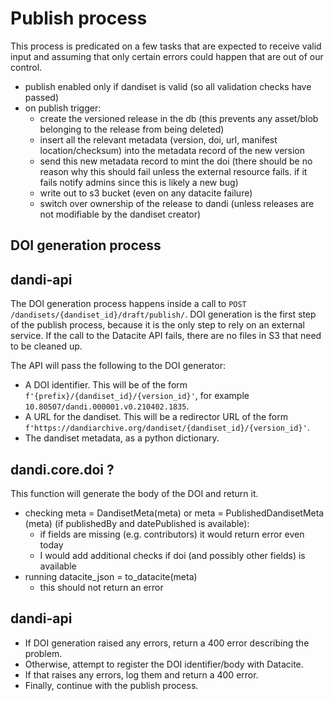 # Publish process

This process is predicated on a few tasks that are expected to receive valid input and assuming that only certain errors could happen that are out of our control.

- publish enabled only if dandiset is valid (so all validation checks have passed)
- on publish trigger:
   - create the versioned release in the db (this prevents any asset/blob belonging to the release from being deleted)
   - insert all the relevant metadata (version, doi, url, manifest location/checksum) into the metadata record of the new version 
  - send this new metadata record to mint the doi (there should be no reason why this should fail unless the external resource fails. if it fails notify admins since this is likely a new bug)
   - write out to s3 bucket (even on any datacite failure)
   - switch over ownership of the release to dandi (unless releases are not modifiable by the dandiset creator)
   
## DOI generation process

## dandi-api

The DOI generation process happens inside a call to `POST /dandisets/{dandiset_id}/draft/publish/`.
DOI generation is the first step of the publish process, because it is the only step to rely on an external service.
If the call to the Datacite API fails, there are no files in S3 that need to be cleaned up.

The API will pass the following to the DOI generator:
* A DOI identifier. This will be of the form `f'{prefix}/{dandiset_id}/{version_id}'`, for example `10.80507/dandi.000001.v0.210402.1835`.
* A URL for the dandiset. This will be a redirector URL of the form `f'https://dandiarchive.org/dandiset/{dandiset_id}/{version_id}'`.
* The dandiset metadata, as a python dictionary.

## dandi.core.doi ?

This function will generate the body of the DOI and return it.

* checking meta = DandisetMeta(meta) or meta = PublishedDandisetMeta (meta) (if publishedBy and datePublished is available):
  * if fields are missing (e.g. contributors) it would return error even today
  * I would add additional checks if doi (and possibly other fields) is available
* running datacite_json = to_datacite(meta)
  * this should not return an error

## dandi-api

* If DOI generation raised any errors, return a 400 error describing the problem.
* Otherwise, attempt to register the DOI identifier/body with Datacite.
* If that raises any errors, log them and return a 400 error.
* Finally, continue with the publish process.

